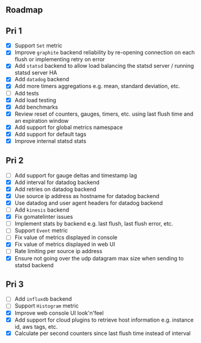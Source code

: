 Roadmap
-------

Pri 1
-----

* [x] Support `Set` metric
* [x] Improve `graphite` backend reliability by re-opening connection on each flush or implementing retry on error
* [x] Add `statsd` backend to allow load balancing the statsd server / running statsd server HA
* [x] Add `datadog` backend
* [x] Add more timers aggregations e.g. mean, standard deviation, etc.
* [ ] Add tests
* [x] Add load testing
* [x] Add benchmarks
* [x] Review reset of counters, gauges, timers, etc. using last flush time and an expiration window
* [x] Add support for global metrics namespace
* [x] Add support for default tags
* [x] Improve internal statsd stats

Pri 2
-----

* [ ] Add support for gauge deltas and timestamp lag
* [x] Add interval for datadog backend
* [x] Add retries on datadog backend
* [x] Use source ip address as hostname for datadog backend
* [x] Use datadog and user agent headers for datadog backend
* [ ] Add `kinesis` backend
* [x] Fix gomatelinter issues
* [ ] Implement stats by backend e.g. last flush, last flush error, etc.
* [ ] Support `Event` metric
* [ ] Fix value of metrics displayed in console
* [x] Fix value of metrics displayed in web UI
* [ ] Rate limiting per source ip address
* [x] Ensure not going over the udp datagram max size when sending to statsd backend

Pri 3
-----

* [ ] Add `influxdb` backend
* [ ] Support `Histogram` metric
* [x] Improve web console UI look'n'feel
* [x] Add support for cloud plugins to retrieve host information e.g. instance id, aws tags, etc.
* [x] Calculate per second counters since last flush time instead of interval
